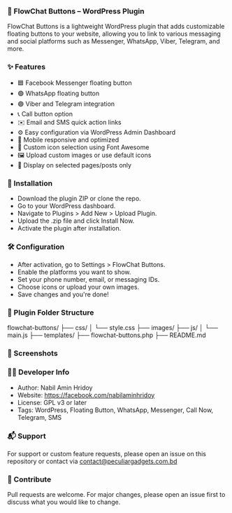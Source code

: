 ### **🧩 FlowChat Buttons – WordPress Plugin**
FlowChat Buttons is a lightweight WordPress plugin that adds customizable floating buttons to your website, allowing you to link to various messaging and social platforms such as Messenger, WhatsApp, Viber, Telegram, and more.

### **✨ Features**
- 🟦 Facebook Messenger floating button
- 🟢 WhatsApp floating button
- 🟣 Viber and Telegram integration
- 📞 Call button option
- ✉️ Email and SMS quick action links
- ⚙️ Easy configuration via WordPress Admin Dashboard
- 📱 Mobile responsive and optimized
- 🎨 Custom icon selection using Font Awesome
- 🖼️ Upload custom images or use default icons
- 🎯 Display on selected pages/posts only

### **🔧 Installation**
- Download the plugin ZIP or clone the repo.
- Go to your WordPress dashboard.
- Navigate to Plugins > Add New > Upload Plugin.
- Upload the .zip file and click Install Now.
- Activate the plugin after installation.

### **🛠️ Configuration**
- After activation, go to Settings > FlowChat Buttons.
- Enable the platforms you want to show.
- Set your phone number, email, or messaging IDs.
- Choose icons or upload your own images.
- Save changes and you're done!

### **📂 Plugin Folder Structure**
flowchat-buttons/
├── css/
│   └── style.css
├── images/
├── js/
│   └── main.js
├── templates/
├── flowchat-buttons.php
├── README.md

### **📸 Screenshots**


### **🧑‍💻 Developer Info**
- Author: Nabil Amin Hridoy
- Website: https://facebook.com/nabilaminhridoy
- License: GPL v3 or later
- Tags: WordPress, Floating Button, WhatsApp, Messenger, Call Now, Telegram, SMS

### **📬 Support**
For support or custom feature requests, please open an issue on this repository or contact via contact@peculiargadgets.com.bd

### **🙌 Contribute**
Pull requests are welcome. For major changes, please open an issue first to discuss what you would like to change.
